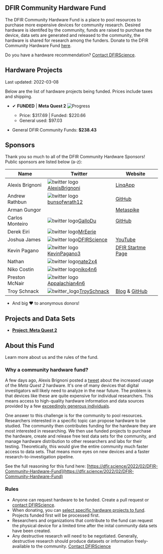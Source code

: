 ## DFIR Community Hardware Fund

The DFIR Community Hardware Fund is a place to pool resources to purchase more expensive devices for community research. Desired hardware is identifed by the community, funds are raised to purchase the device, data sets are generated and released to the community, the hardware is shared for research among the funders. Donate to the DFIR Community Hardware Fund [here](https://www.paypal.com/donate/?hosted_button_id=S3GXPSXT8QRGL).

Do you have a hardware recommendation? [Contact DFIRScience](https://dfir.science/contact).

## Hardware Projects

Last updated: 2022-03-08


Below are the list of hardware projects being funded. Prices include taxes and shipping.

* ✔ **FUNDED** | **Meta Quest 2** ![Progress](https://progress-bar.dev/317/?scale=317&width=200&color=babaca&suffix=$)
  * Price: $317.69 | Funded: $220.66
  * General used: $97.03

* General DFIR Community Funds: **$238.43**

## Sponsors

Thank you so much to all of the DFIR Community Hardware Sponsors! Public sponsors are listed below (a-z):

| Name | Twitter | Website |
| ------------- | ------------- | ------------- |
| Alexis Brignoni | ![twitter logo](http://i.imgur.com/wWzX9uB.png)[AlexisBrignoni](https://twitter.com/AlexisBrignoni) | [LinqApp](https://linqapp.com/abrignoni) |
| Andrew Rathbun | ![twitter logo](http://i.imgur.com/wWzX9uB.png)[bunsofwrath12](https://twitter.com/bunsofwrath12) | [GitHub](https://github.com/AndrewRathbun) |
| Arman Gungor | | [Metaspike](https://www.metaspike.com) |
| Carlos Monteiro | ![twitter logo](http://i.imgur.com/wWzX9uB.png)[GalloDu](https://twitter.com/GalloDu) | [GitHub](https://github.com/gallodu) |
| Derek Eiri | ![twitter logo](http://i.imgur.com/wWzX9uB.png)[MrEerie](https://twitter.com/MrEerie) | |
| Joshua James | ![twitter logo](http://i.imgur.com/wWzX9uB.png)[DFIRScience](https://twitter.com/dfirscience) | [YouTube](https://www.youtube.com/DFIRScience?sub_confirmation=1) |
| Kevin Pagano | ![twitter logo](http://i.imgur.com/wWzX9uB.png)[KevinPagano3](http://twitter.com/KevinPagano3) | [DFIR Startme Page](https://startme.stark4n6.com/) |
| Nathan | ![twitter logo](http://i.imgur.com/wWzX9uB.png)[nate2x4](http://twitter.com/nate2x4) | |
| Niko Costin | ![twitter logo](http://i.imgur.com/wWzX9uB.png)[niko4n6](https://twitter.com/niko4n6) | |
| Preston McNair | ![twitter logo](http://i.imgur.com/wWzX9uB.png)[Appalachian4n6](http://twitter.com/Appalachian4n6) | |
| Troy Schnack | ![twitter_logo](http://i.imgur.com/wWzX9uB.png)[TroySchnack](https://twitter.com/TroySchnack) | [Blog](https://troy4n6.blogspot.com/) & [GitHub](https://github.com/TroySchnack) |

* And big ♥ to anonymous donors!

## Projects and Data Sets

* [**Project: Meta Quest 2**](https://github.com/DFIRScience/DFIRCommunityHardwareFund/tree/main/MetaQuest2)

## About this Fund

Learn more about us and the rules of the fund.

### Why a community hardware fund?

A few days ago, Alexis Brignoni posted a [tweet](https://twitter.com/AlexisBrignoni/status/1490758627489103882?s=20&t=dPy6eilC_Vf0p5lK39WTXw) about the increased usage of the *Meta Quest 2* hardware. It's one of many devices that digital investigators will likely need to analyze in the near future. The problem is that devices like these are quite expensive for individual researchers. This means access to high-quality hardware information and data sources provided by a few [exceedingly generous individuals](https://thebinaryhick.blog/2021/12/17/android-12-image-now-available/).

One answer to this challenge is for the community to pool resources. Researchers interested in a specific topic can propose hardware to be studied. The community then contributes funding for the hardware they are most interested in researching. We then use funded projects to purchase the hardware, create and release free test data sets for the community, and manage hardware distribution to other researchers and labs for their testing. Theoretically, this would give the entire community much faster access to data sets. That means more eyes on new devices and a faster research-to-investigation pipeline.

See the full reasoning for this fund here: [https://dfir.science/2022/02/DFIR-Community-Hardware-Fund](https://dfir.science/2022/02/DFIR-Community-Hardware-Fund)

### Rules

* Anyone can request hardware to be funded. Create a pull request or [contact DFIRScience](https://dfir.science/contact).
* When donating, you can [select specific hardware projects to fund](https://www.paypal.com/donate/?hosted_button_id=S3GXPSXT8QRGL). Projects funded first will be processed first.
* Researchers and organizations that contribute to the fund can request the physical device for a limited time after the inital community data sets have been created.
* Any destructive research will need to be negotiated. Generally, destructive research should produce datasets or information freely-available to the community. [Contact DFIRScience](https://dfir.science/contact)
